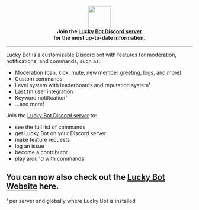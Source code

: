 <p align="center"> <img src="https://user-images.githubusercontent.com/221550/39285562-0b0bd162-48e7-11e8-90a4-772b1732fc67.png" width="60" height="60"><br><strong>Join the <a href="https://discord.gg/z4thPtW">Lucky Bot Discord server</a><br>for the most up-to-date information.</strong>
</p>

---

Lucky Bot is a customizable Discord bot with features for moderation, notifications, and commands, such as:

* Moderation (ban, kick, mute, new member greeting, logs, and more)
* Custom commands
* Level system with leaderboards and reputation system¹
* Last.fm user integration
* Keyword notification¹
* &hellip;and more!

Join the [Lucky Bot Discord server](https://discord.gg/z4thPtW) to:

* see the full list of commands
* get Lucky Bot on your Discord server
* make feature requests
* log an issue
* become a contributor
* play around with commands


You can now also check out the [Lucky Bot Website](http://www.luckybot.io/) here.
---

¹ per server and globally where Lucky Bot is installed
